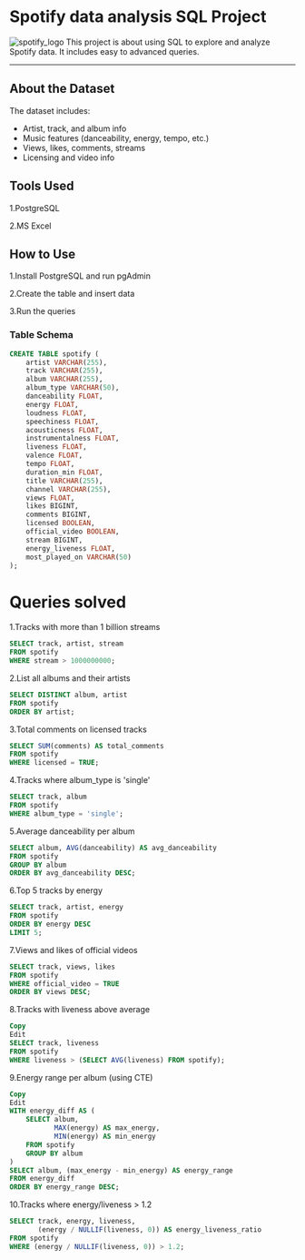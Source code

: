 # Spotify data analysis SQL Project
![spotify_logo](https://github.com/user-attachments/assets/b0e4e1da-e0f8-4e36-962c-ca84d24dde24)
This project is about using SQL to explore and analyze Spotify data. It includes easy to advanced queries.

---

## About the Dataset

The dataset includes:

- Artist, track, and album info  
- Music features (danceability, energy, tempo, etc.)  
- Views, likes, comments, streams  
- Licensing and video info

## Tools Used

1.PostgreSQL

2.MS Excel

## How to Use

1.Install PostgreSQL and  run pgAdmin

2.Create the table and insert data

3.Run the queries


### Table Schema

```sql
CREATE TABLE spotify (
    artist VARCHAR(255),
    track VARCHAR(255),
    album VARCHAR(255),
    album_type VARCHAR(50),
    danceability FLOAT,
    energy FLOAT,
    loudness FLOAT,
    speechiness FLOAT,
    acousticness FLOAT,
    instrumentalness FLOAT,
    liveness FLOAT,
    valence FLOAT,
    tempo FLOAT,
    duration_min FLOAT,
    title VARCHAR(255),
    channel VARCHAR(255),
    views FLOAT,
    likes BIGINT,
    comments BIGINT,
    licensed BOOLEAN,
    official_video BOOLEAN,
    stream BIGINT,
    energy_liveness FLOAT,
    most_played_on VARCHAR(50)
);
```

# Queries solved
1.Tracks with more than 1 billion streams
```sql
SELECT track, artist, stream
FROM spotify
WHERE stream > 1000000000;
```
2.List all albums and their artists
```sql
SELECT DISTINCT album, artist
FROM spotify
ORDER BY artist;
```
3.Total comments on licensed tracks
```sql
SELECT SUM(comments) AS total_comments
FROM spotify
WHERE licensed = TRUE;
```
4.Tracks where album_type is 'single'
```sql
SELECT track, album
FROM spotify
WHERE album_type = 'single';
```
5.Average danceability per album
```sql
SELECT album, AVG(danceability) AS avg_danceability
FROM spotify
GROUP BY album
ORDER BY avg_danceability DESC;
```
6.Top 5 tracks by energy
```sql
SELECT track, artist, energy
FROM spotify
ORDER BY energy DESC
LIMIT 5;
```
7.Views and likes of official videos
```sql
SELECT track, views, likes
FROM spotify
WHERE official_video = TRUE
ORDER BY views DESC;
```
8.Tracks with liveness above average
```sql
Copy
Edit
SELECT track, liveness
FROM spotify
WHERE liveness > (SELECT AVG(liveness) FROM spotify);
```
9.Energy range per album (using CTE)
```sql
Copy
Edit
WITH energy_diff AS (
    SELECT album,
           MAX(energy) AS max_energy,
           MIN(energy) AS min_energy
    FROM spotify
    GROUP BY album
)
SELECT album, (max_energy - min_energy) AS energy_range
FROM energy_diff
ORDER BY energy_range DESC;
```
10.Tracks where energy/liveness > 1.2
```sql
SELECT track, energy, liveness,
       (energy / NULLIF(liveness, 0)) AS energy_liveness_ratio
FROM spotify
WHERE (energy / NULLIF(liveness, 0)) > 1.2;
```


